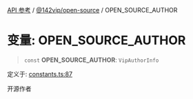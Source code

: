 [API 参考](../../../index.md) / [@142vip/open-source](../index.md) / OPEN\_SOURCE\_AUTHOR

# 变量: OPEN\_SOURCE\_AUTHOR

> `const` **OPEN\_SOURCE\_AUTHOR**: `VipAuthorInfo`

定义于: [constants.ts:87](https://github.com/142vip/core-x/blob/7cfc2fa6b24172631d6526590fc6ea4be89357c6/packages/open-source/src/constants.ts#L87)

开源作者
